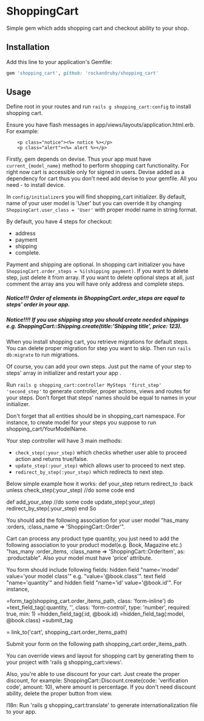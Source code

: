 # ShoppingCart
Simple gem which adds shopping cart and checkout ability to your shop.

## Installation
Add this line to your application's Gemfile:

```ruby
gem 'shopping_cart', github: 'rockandruby/shopping_cart'
```

## Usage
 Define root in your routes and run `rails g shopping_cart:config` to install shopping cart.

  Ensure you have flash messages in app/views/layouts/application.html.erb.
      For example:

        <p class="notice"><%= notice %></p>
        <p class="alert"><%= alert %></p>


 Firstly, gem depends on devise. Thus your app must have `current_{model_name}` method to perform
shopping cart functionality. For right now cart is accessible only for signed in users. Devise
added as a dependency for cart thus you don't need add devise to your gemfile. All you need - to install device.

 In `config/initializer`s you will find shopping_cart initializer. By default, name of your user model is
'User' but you can override it by changing `ShoppingCart.user_class = 'User'` with proper model name in
string format.

 By default, you have 4 steps for checkout:
 - address
 - payment
 - shipping
 - complete.
 
 Payment and shipping are optional. In shopping cart initializer you have `ShoppingCart.order_steps = %i(shipping payment)`.
If you want to delete step, just delete it from array. If you want to delete optional steps at all, just
comment the array ans you will have only address and complete steps.

##### Notice!!! Order of elements in ShoppingCart.order_steps are equal to steps' order in your app.

##### Notice!!!! If you use shipping step you should create needed shippings e.g. ShoppingCart::Shipping.create(title:'Shipping title', price: 123).

 When you install shopping cart, you retrieve migrations for default steps. You can delete proper migration for
step you want to skip. Then run `rails db:migrate` to run migrations.

 Of course, you can add your own steps. Just put the name of your step to steps' array in initializer and
restart your app .

 Run `rails g shopping_cart:controller MySteps 'first_step' 'second_step'` to generate controller,
proper actions, views and routes for your steps. Don't forget that steps' names should be equal to names in
your initializer.

Don't forget that all entities should be in shopping_cart namespace. For instance, to create model for
your steps you suppose to run shopping_cart/YourModelName.

Your step controller will have 3 main methods:
- `check_step(:your_step)` which checks whether user able to proceed
   action and returns true/false.
- `update_step(:your_step)` which allows user to proceed to next step.
- `redirect_by_step(:your_step)` which redirects to next step.

Below simple example how it works:
 def your_step
  return redirect_to :back unless check_step(:your_step)
  //do some code
 end

 def add_your_step
   //do some code
   update_step(:your_step)
   redirect_by_step(:your_step)
 end
So

 You should add the following association for your user model "has_many :orders,
:class_name => 'ShoppingCart::Order'".

 Cart can process any product type quantity, you just need to add the following association to
your product model(e.g. Book, Magazine etc.)
"has_many :order_items, :class_name => 'ShoppingCart::OrderItem', as: :productable".
Also your model must have 'price' attribute.

You form should include following fields:
 hidden field "name='model' value='your model class'" e.g. "value='@book.class'".
 text field "name='quantity'" and hidden field "name='id' value='@book.id'". For instance,

 =form_tag(shopping_cart.order_items_path, class: 'form-inline') do
   =text_field_tag(:quantity, '', class: 'form-control', type: 'number', required: true, min: 1)
   =hidden_field_tag(:id, @book.id)
   =hidden_field_tag(:model, @book.class)
   =submit_tag

 = link_to('cart', shopping_cart.order_items_path)

 Submit your form on the following path shopping_cart.order_items_path.

 You can override views and layout for shopping cart by generating them to your project with
'rails g shopping_cart:views'.

 Also, you're able to use discount for your cart. Just create the proper discount, for example:
ShoppingCart::Discount.create(code: 'verification code', amount: 10), where amount is percentage.
If you don't need discount ability, delete the proper button from view.

I18n:
 Run 'rails g shopping_cart:translate' to generate internationalization file to your app.
